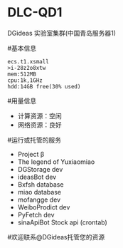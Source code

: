 # DLC-QD1
DGideas 实验室集群(中国青岛服务器1)

#基本信息
```
ecs.t1.xsmall
>i-28z2o8xtw
mem:512MB
cpu:1k,1GHz
hdd:14GB free(30% used)
```

#用量信息
* 计算资源：空闲
* 网络资源：良好

#运行或托管的服务
* Project β
* The legend of Yuxiaomiao
* DGStorage dev
* ideasBot dev
* Bxfsh database
* miao database
* mofangge dev
* WeiboProdict dev
* PyFetch dev
* sinaApiBot Stock api (crontab)

#欢迎联系@DGideas托管您的资源

